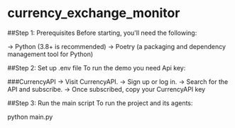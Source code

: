 # currency_exchange_monitor
##Step 1: Prerequisites
Before starting, you'll need the following:

-> Python (3.8+ is recommended)
-> Poetry (a packaging and dependency management tool for Python)

##Step 2: Set up .env file
To run the demo you need Api key:

###CurrencyAPI
-> Visit CurrencyAPI.
-> Sign up or log in.
-> Search for the API and subscribe.
-> Once subscribed, copy your CurrencyAPI key

##Step 3: Run the main script
To run the project and its agents:

python main.py
